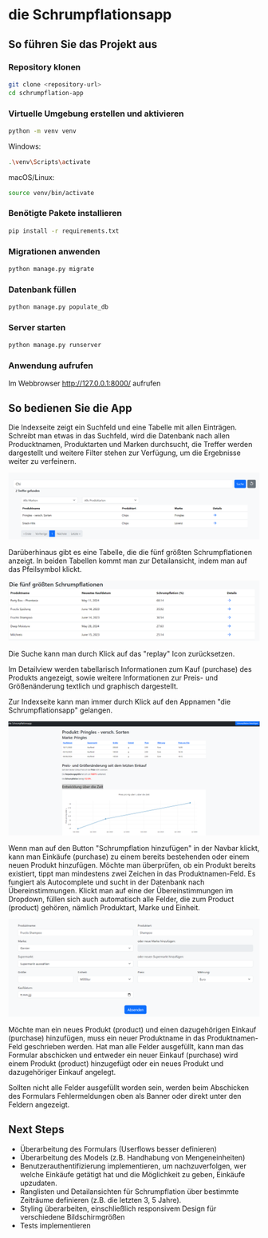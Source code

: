 # die Schrumpflationsapp

## So führen Sie das Projekt aus

### Repository klonen
```sh
git clone <repository-url>
cd schrumpflation-app
```

### Virtuelle Umgebung erstellen und aktivieren

```sh
python -m venv venv
```
Windows:
```sh
.\venv\Scripts\activate
```
macOS/Linux:
```sh
source venv/bin/activate
```

### Benötigte Pakete installieren
```sh
pip install -r requirements.txt
```

### Migrationen anwenden
```sh
python manage.py migrate
```

### Datenbank füllen
```sh
python manage.py populate_db
```

### Server starten
```sh
python manage.py runserver
```

### Anwendung aufrufen
Im Webbrowser http://127.0.0.1:8000/ aufrufen


## So bedienen Sie die App

Die Indexseite zeigt ein Suchfeld und eine Tabelle mit allen Einträgen. Schreibt man etwas in das Suchfeld, wird die Datenbank nach allen Producktnamen, Produktarten und Marken durchsucht, die Treffer werden dargestellt und weitere Filter stehen zur Verfügung, um die Ergebnisse weiter zu verfeinern.

![Index Ansicht](./readmeImages/index_1.png)

Darüberhinaus gibt es eine Tabelle, die die fünf größten Schrumpflationen anzeigt. In beiden Tabellen kommt man zur Detailansicht, indem man auf das Pfeilsymbol klickt.

![Index Ansicht](./readmeImages/index_2.png)

Die Suche kann man durch Klick auf das "replay" Icon zurücksetzen.

Im Detailview werden tabellarisch Informationen zum Kauf (purchase) des Produkts angezeigt, sowie weitere Informationen zur Preis- und Größenänderung textlich und graphisch dargestellt.

Zur Indexseite kann man immer durch Klick auf den Appnamen "die Schrumpflationsapp" gelangen.

![Detail View](./readmeImages/detailview_1.png)

Wenn man auf den Button "Schrumpflation hinzufügen" in der Navbar klickt, kann man Einkäufe (purchase) zu einem bereits bestehenden oder einem neuen Produkt hinzufügen. Möchte man überprüfen, ob ein Produkt bereits existiert, tippt man mindestens zwei Zeichen in das Produktnamen-Feld. Es fungiert als Autocomplete und sucht in der Datenbank nach Übereinstimmungen. Klickt man auf eine der Übereinstimmungen im Dropdown, füllen sich auch automatisch alle Felder, die zum Product (product) gehören, nämlich Produktart, Marke und Einheit.

![Kauf hinzufügen](./readmeImages/addpurchase_1.png)

Möchte man ein neues Produkt (product) und einen dazugehörigen Einkauf (purchase) hinzufügen, muss ein neuer Produktname in das Produktnamen-Feld geschrieben werden. Hat man alle Felder ausgefüllt, kann man das Formular abschicken und entweder ein neuer Einkauf (purchase) wird einem Produkt (product) hinzugefügt oder ein neues Produkt und dazugehöriger Einkauf angelegt.

Sollten nicht alle Felder ausgefüllt worden sein, werden beim Abschicken des Formulars Fehlermeldungen oben als Banner oder direkt unter den Feldern angezeigt.

## Next Steps

- Überarbeitung des Formulars (Userflows besser definieren)
- Überarbeitung des Models (z.B. Handhabung von Mengeneinheiten)
- Benutzerauthentifizierung implementieren, um nachzuverfolgen, wer welche Einkäufe getätigt hat und die Möglichkeit zu geben, Einkäufe upzudaten.
- Ranglisten und Detailansichten für Schrumpflation über bestimmte Zeiträume definieren (z.B. die letzten 3, 5 Jahre).
- Styling überarbeiten, einschließlich responsivem Design für verschiedene Bildschirmgrößen
- Tests implementieren